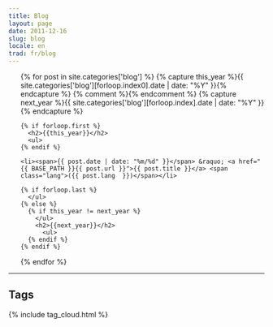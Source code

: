 ```yaml
---
title: Blog
layout: page
date: 2011-12-16
slug: blog
locale: en
trad: fr/blog
---
```


<ul class="postlist">
{% for post in site.categories['blog'] %}
    {% capture this_year %}{{ site.categories['blog'][forloop.index0].date | date: "%Y" }}{% endcapture %}
{% comment %}<!--
# forloop.index est le suivant dans la liste des posts. post.previous va
# chercher des posts d'autres categories.
-->{% endcomment %}
    {% capture next_year %}{{ site.categories['blog'][forloop.index].date | date: "%Y" }}{% endcapture %}
  
    {% if forloop.first %}
      <h2>{{this_year}}</h2>
      <ul>
    {% endif %}
  
    <li><span>{{ post.date | date: "%m/%d" }}</span> &raquo; <a href="{{ BASE_PATH }}{{ post.url }}">{{ post.title }}</a> <span class="lang">({{ post.lang  }})</span></li>
  
    {% if forloop.last %}
      </ul>
    {% else %}
      {% if this_year != next_year %}
        </ul>
        <h2>{{next_year}}</h2>
          <ul>
      {% endif %}
    {% endif %}
{% endfor %}
</ul>

<hr>
<h2>Tags</h2>
{% include tag_cloud.html %}
